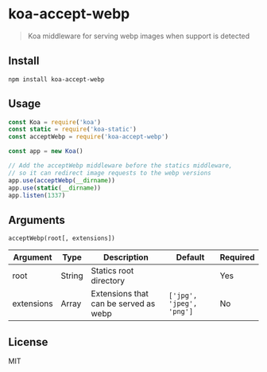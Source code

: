 # koa-accept-webp
> Koa middleware for serving webp images when support is detected

## Install
`npm install koa-accept-webp`

## Usage
```js
const Koa = require('koa')
const static = require('koa-static')
const acceptWebp = require('koa-accept-webp')

const app = new Koa()

// Add the acceptWebp middleware before the statics middleware,
// so it can redirect image requests to the webp versions
app.use(acceptWebp(__dirname))
app.use(static(__dirname))
app.listen(1337)
```

## Arguments
```
acceptWebp(root[, extensions])
```

| Argument   | Type   | Description                           | Default                  | Required |
|------------|--------|---------------------------------------|--------------------------|----------|
| root       | String | Statics root directory                |                          | Yes      |
| extensions | Array  | Extensions that can be served as webp | `['jpg', 'jpeg', 'png']` | No       |

## License
MIT

